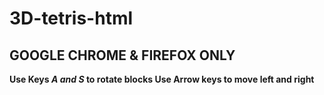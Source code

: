 # 3D-tetris-html

GOOGLE CHROME & FIREFOX ONLY
-----------------------------------
**Use Keys *A and S* to rotate blocks
Use Arrow keys to move left and right**
